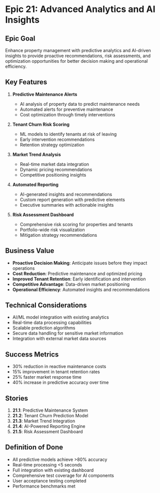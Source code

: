 # Epic 21: Advanced Analytics and AI Insights

## Epic Goal

Enhance property management with predictive analytics and AI-driven insights to provide proactive recommendations, risk assessments, and optimization opportunities for better decision making and operational efficiency.

## Key Features

1. **Predictive Maintenance Alerts**
   - AI analysis of property data to predict maintenance needs
   - Automated alerts for preventive maintenance
   - Cost optimization through timely interventions

2. **Tenant Churn Risk Scoring**
   - ML models to identify tenants at risk of leaving
   - Early intervention recommendations
   - Retention strategy optimization

3. **Market Trend Analysis**
   - Real-time market data integration
   - Dynamic pricing recommendations
   - Competitive positioning insights

4. **Automated Reporting**
   - AI-generated insights and recommendations
   - Custom report generation with predictive elements
   - Executive summaries with actionable insights

5. **Risk Assessment Dashboard**
   - Comprehensive risk scoring for properties and tenants
   - Portfolio-wide risk visualization
   - Mitigation strategy recommendations

## Business Value

- **Proactive Decision Making**: Anticipate issues before they impact operations
- **Cost Reduction**: Predictive maintenance and optimized pricing
- **Improved Tenant Retention**: Early identification and intervention
- **Competitive Advantage**: Data-driven market positioning
- **Operational Efficiency**: Automated insights and recommendations

## Technical Considerations

- AI/ML model integration with existing analytics
- Real-time data processing capabilities
- Scalable prediction algorithms
- Secure data handling for sensitive market information
- Integration with external market data sources

## Success Metrics

- 30% reduction in reactive maintenance costs
- 15% improvement in tenant retention rates
- 25% faster market response time
- 40% increase in predictive accuracy over time

## Stories

1. **21.1**: Predictive Maintenance System
2. **21.2**: Tenant Churn Prediction Model
3. **21.3**: Market Trend Integration
4. **21.4**: AI-Powered Reporting Engine
5. **21.5**: Risk Assessment Dashboard

## Definition of Done

- All predictive models achieve >80% accuracy
- Real-time processing <5 seconds
- Full integration with existing dashboard
- Comprehensive test coverage for AI components
- User acceptance testing completed
- Performance benchmarks met